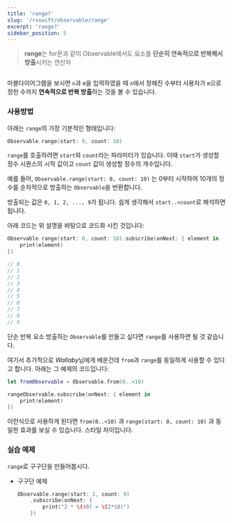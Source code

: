```yaml
---
title: 'range?'
slug: '/rxswift/observable/range'
excerpt: 'range?'
sidebar_position: 5
---
```


> **range**는 for문과 같이 Observable에서도 요소를 **단순히 연속적으로 반복해서 방출**시키는 연산자

<img src="https://i.imghippo.com/files/dV7vl1724318128.png" alt="" border="0"/>

마블다이어그램을 보시면 `n`과 `m`을 입력하였을 때 `n`에서 정해진 수부터 사용자가 `m`으로 정한 수까지 **연속적으로 반복 방출**하는 것을 볼 수 있습니다.

### 사용방법

아래는 `range`의 가장 기본적인 형태입니다:

```swift
Observable.range(start: 0, count: 10)
```

`range`를 호출하려면 `start`와 `count`라는 파라미터가 있습니다. 이때 `start`가 생성할 정수 시퀀스의 시작 값이고 `count` 값이 생성할 정수의 개수입니다.

예를 들어, `Observable.range(start: 0, count: 10)` 는 0부터 시작하여 10개의 정수를 순차적으로 방출하는 `Observable`을 반환합니다.

방출되는 값은 `0, 1, 2, ..., 9`가 됩니다. 쉽게 생각해서 `start..<count`로 해석하면됩니다.

아래 코드는 위 설명을 바탕으로 코드화 시킨 것입니다:

```swift
Observable.range(start: 0, count: 10).subscribe(onNext: { element in
    print(element)
})

// 0
// 1
// 2
// 3
// 4
// 5
// 6
// 7
// 8
// 9
```

단순 반복 요소 방출하는 `Observable`를 만들고 싶다면 `range`를 사용하면 될 것 같습니다.

여기서 추가적으로 *Wallaby*님에게 배운건데 `from`과 `range`를 동일하게 사용할 수 있다고 합니다. 아래는 그 예제의 코드입니다:

```swift
let fromObservable = Observable.from(0..<10)

rangeObservable.subscribe(onNext: { element in
    print(element)
})
```

이런식으로 사용하게 된다면 `from(0..<10)` 과 `range(start: 0, count: 10)` 과 동일한 효과를 보실 수 있습니다. 스타일 차이입니다.

### 실습 예제

`range`로 구구단을 만들어봅시다.

- 구구단 예제
    ```swift
    Observable.range(start: 1, count: 9)
        .subscribe(onNext: {
            print("2 * \($0) = \(2*$0)")
        })
    ```